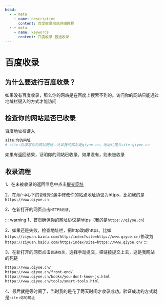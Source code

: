 ```yaml
---
head:
  - - meta
    - name: description
      content: 百度收录网站详细教程
  - - meta
    - name: keywords
      content: 百度收录 普通收录
---
```


# 百度收录

## 为什么要进行百度收录？

如果没有百度收录，那么你的网站是在百度上搜索不到的。访问你的网站只能通过地址栏键入的方式才能访问

## 检查你的网站是否已收录

百度地址栏键入

```bash
site:你的网址
# site:后填写你的网站网址，比如我的网站是qiyoe.cn，地址栏键入site:qiyoe.cn
```

如果有返回结果，证明你的网站已收录，如果没有，则未被收录

## 收录流程

1、在未被收录的返回信息中点击[提交网址](https://ziyuan.baidu.com/linksubmit/url?sitename=http%3A%2F%2Fsite%3Aqiyoe.github.io)

2、在`用户中心`下的`管理员设置`中修改你的站点地址协议为https，比如我的是`https://www.qiyoe.cn`

2、在新打开的网页点击`HTTPS验证`。

::: warning
1、首页确保你的网址协议是https（我的是`https://qiyoe.cn`）

2、如果还是失败，检查地址栏，把http改成https。比如
`https://ziyuan.baidu.com/https/index?site=http://www.qiyoe.cn/`修改为
`https://ziyuan.baidu.com/https/index?site=https://www.qiyoe.cn/`
:::

3、在新打开的网页点击`普通收录`，选择手动提交，把链接提交上去，这是我网站的死链

```bash
httpa://www.qiyoe.cn/
httpa://www.qiyoe.cn/front-end/
httpa://www.qiyoe.cn/books/you-dont-know-js.html
httpa://www.qiyoe.cn/tools/smart-tools.html
```

4、最后就是等时间了，当时我的是花了两天时间才收录成功。验证成功的方式就是`site:你的网址`
